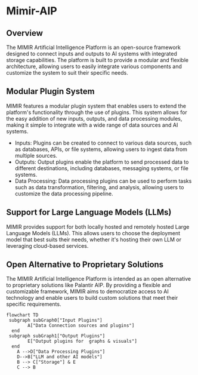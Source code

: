 # Mimir-AIP
Overview
---
The MIMIR Artificial Intelligence Platform is an open-source framework designed to connect inputs and outputs to AI systems with integrated storage capabilities. The platform is built to provide a modular and flexible architecture, allowing users to easily integrate various components and customize the system to suit their specific needs.

Modular Plugin System
---
MIMIR features a modular plugin system that enables users to extend the platform's functionality through the use of plugins. This system allows for the easy addition of new inputs, outputs, and data processing modules, making it simple to integrate with a wide range of data sources and AI systems.

- Inputs: Plugins can be created to connect to various data sources, such as databases, APIs, or file systems, allowing users to ingest data from multiple sources.
- Outputs: Output plugins enable the platform to send processed data to different destinations, including databases, messaging systems, or file systems.
- Data Processing: Data processing plugins can be used to perform tasks such as data transformation, filtering, and analysis, allowing users to customize the data processing pipeline.

Support for Large Language Models (LLMs)
---
MIMIR provides support for both locally hosted and remotely hosted Large Language Models (LLMs). This allows users to choose the deployment model that best suits their needs, whether it's hosting their own LLM or leveraging cloud-based services.

Open Alternative to Proprietary Solutions
---
The MIMIR Artificial Intelligence Platform is intended as an open alternative to proprietary solutions like Palantir AIP. By providing a flexible and customizable framework, MIMIR aims to democratize access to AI technology and enable users to build custom solutions that meet their specific requirements.

```mermaid
flowchart TD
 subgraph subGraph0["Input Plugins"]
        A["Data Connection sources and plugins"]
  end
 subgraph subGraph1["Output Plugins"]
        E["Output plugins for  graphs & visuals"]
  end
    A -->D["Data Processing Plugins"]
    D-->B["LLM and other AI models"]
    B --> C["Storage"] & E
    C --> B

```
